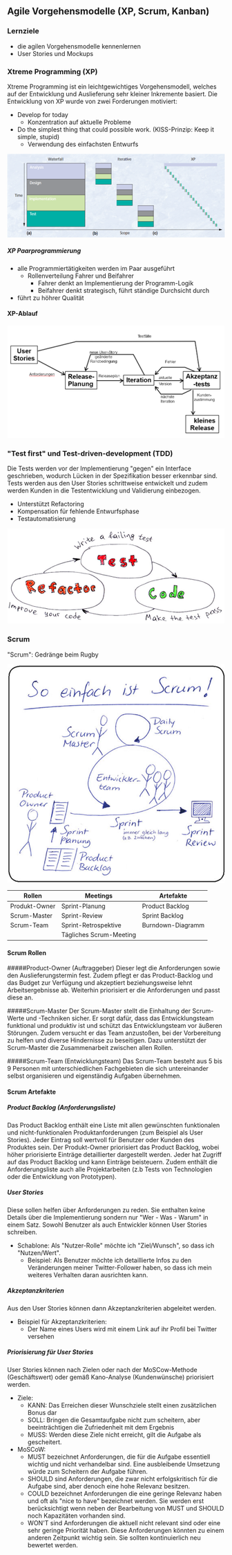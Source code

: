 ## Agile Vorgehensmodelle (XP, Scrum, Kanban)
### Lernziele
- die agilen Vorgehensmodelle kennenlernen
- User Stories und Mockups

### Xtreme Programming (XP)

Xtreme Programming ist ein leichtgewichtiges Vorgehensmodell, welches auf der Entwicklung und Auslieferung sehr kleiner Inkremente basiert. Die Entwicklung von XP wurde von zwei Forderungen motiviert:
- Develop for today
	- Konzentration auf aktuelle Probleme
- Do the simplest thing that could possible work. (KISS-Prinzip: Keep it simple, stupid)
	- Verwendung des einfachsten Entwurfs

![Vorgehensmodelle](vorlesung3/bilder/Bild2.png "Vorgehensmodelle im Vergleich")

##### XP Paarprogrammierung
- alle Programmiertätigkeiten werden im Paar ausgeführt
	- Rollenverteilung Fahrer und Beifahrer
		- Fahrer denkt an Implementierung der Programm-Logik
		- Beifahrer denkt strategisch, führt ständige Durchsicht durch
- führt zu höhrer Qualität

#### XP-Ablauf

![XP-Ablauf](vorlesung3/bilder/Bild4.png "XP-Ablauf")

### "Test first" und Test-driven-development (TDD)
Die Tests werden vor der Implementierung "gegen" ein Interface geschrieben, wodurch Lücken in der Spezifikation besser erkennbar sind. Tests werden aus den User Stories  schrittweise entwickelt und zudem werden Kunden in die Testentwicklung und Validierung einbezogen.
- Unterstützt Refactoring
- Kompensation für fehlende Entwurfsphase
- Testautomatisierung

![TDD](vorlesung3/bilder/Bild3.png "Test-driven-development (TDD)")

### Scrum
"Scrum": Gedränge beim Rugby

![Scrum](vorlesung3/bilder/Bild5.png "Scrum")

| Rollen | Meetings | Artefakte |
|--------|--------|--------|
|    Produkt-Owner    |    Sprint-Planung    |    Product Backlog   |
|    Scrum-Master    |    Sprint-Review    |    Sprint Backlog    |
|    Scrum-Team    |    Sprint-Retrospektive    |    Burndown-Diagramm    |
|      |    Tägliches Scrum-Meeting    |      |

#### Scrum Rollen

#####Product-Owner (Auftraggeber)
Dieser legt die Anforderungen sowie den Auslieferungstermin fest. Zudem pflegt er das Product-Backlog und das Budget zur Verfügung und akzeptiert beziehungsweise lehnt Arbeitsergebnisse ab. Weiterhin priorisiert er die Anforderungen und passt diese an.

#####Scrum-Master
Der Scrum-Master stellt die Einhaltung der Scrum-Werte und -Techniken sicher. Er sorgt dafür, dass das Entwicklungsteam funktional und produktiv ist und schützt das Entwicklungsteam vor äußeren Störungen. Zudem versucht er das Team anzustoßen, bei der Vorbereitung zu helfen und diverse Hindernisse zu beseitigen. Dazu unterstützt der Scrum-Master die Zusammenarbeit zwischen allen Rollen.

#####Scrum-Team (Entwicklungsteam)
Das Scrum-Team besteht aus 5 bis 9 Personen mit unterschiedlichen Fachgebieten die sich untereinander selbst organisieren und eigenständig Aufgaben übernehmen.

#### Scrum Artefakte

##### Product Backlog (Anforderungsliste)
Das Product Backlog enthält eine Liste mit allen gewünschten funktionalen und nicht-funktionalen Produktanforderungen (zum Beispiel als User Stories). Jeder Eintrag soll wertvoll für Benutzer oder Kunden des Produktes sein. Der Produkt-Owner priorisiert das Product Backlog, wobei höher priorisierte Einträge detaillierter dargestellt werden. Jeder hat Zugriff auf das Product Backlog und kann Einträge beisteuern. Zudem enthält die Anforderungsliste auch alle Projektarbeiten (z.b Tests von Technologien oder die Entwicklung von Prototypen).

##### User Stories
Diese sollen helfen über Anforderungen zu reden. Sie enthalten keine Details über die Implementierung sondern nur "Wer - Was - Warum" in einem Satz. Sowohl Benutzer als auch Entwickler können User Stories schreiben.
- Schablone: Als "Nutzer-Rolle" möchte ich "Ziel/Wunsch", so dass ich "Nutzen/Wert".
	- Beispiel: Als Benutzer möchte ich detaillierte Infos zu den Veränderungen meiner Twitter-Follower haben, so dass ich mein weiteres Verhalten daran ausrichten kann.

##### Akzeptanzkriterien
Aus den User Stories können dann Akzeptanzkriterien abgeleitet werden.
- Beispiel für Akzeptanzkriterien:
	- Der Name eines Users wird mit einem Link auf ihr Profil bei Twitter versehen

##### Priorisierung für User Stories
User Stories können nach Zielen oder nach der MoSCow-Methode (Geschäftswert) oder gemäß Kano-Analyse (Kundenwünsche) priorisiert werden.
- Ziele:
	- KANN: Das Erreichen dieser Wunschziele stellt einen zusätzlichen Bonus dar
	- SOLL: Bringen die Gesamtaufgabe nicht zum scheitern, aber beeinträchtigen die Zufriedenheit mit dem Ergebnis
	- MUSS: Werden diese Ziele nicht erreicht, gilt die Aufgabe als gescheitert.
- MoSCoW:
	- MUST bezeichnet Anforderungen, die für die Aufgabe essentiell wichtig und nicht verhandelbar sind. Eine ausbleibende Umsetzung würde zum Scheitern der Aufgabe führen.
	- SHOULD sind Anforderungen, die zwar nicht erfolgskritisch für die Aufgabe sind, aber denoch eine hohe Relevanz besitzen.
	- COULD bezeichnet Anforderungen die eine geringe Relevanz haben und oft als "nice to have" bezeichnet werden. Sie werden erst berücksichtigt wenn neben der Bearbeitung von MUST und SHOULD noch Kapazitäten vorhanden sind.
	- WON'T sind Anforderungen die aktuell nicht relevant sind oder eine sehr geringe Priorität haben. Diese Anforderungen könnten zu einem anderen Zeitpunkt wichtig sein. Sie sollten kontinuierlich neu bewertet werden.






